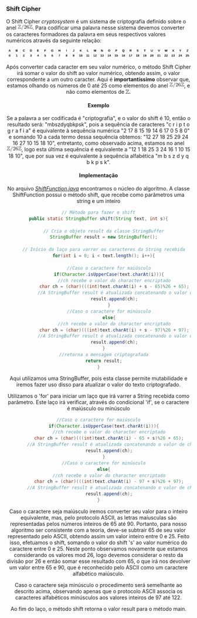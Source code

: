 ### Shift Cipher

O Shift Cipher *cryptosystem* é um sistema de criptografia definido sobre o anel  <img src="../../images/ring.png" width="40"/>. Para codificar uma palavra nesse sistema devemos converter os caracteres formadores da palavra em seus respectivos valores numéricos através da seguinte relação:

<p style="align:center">
	<center><img src="../../images/alph_num.png"><center>
</p>

Após converter cada caracter em seu valor numérico, o método Shift Cipher irá somar o valor do shift ao valor numérico, obtendo assim, o valor correspondente a um outro caracter. Aqui é **importantíssimo** observar que, estamos olhando os números de 0 até 25 como elementos do anel <img src="../../images/ring.png" width="40">, e não como elementos de <img src="../../images/z.png" width="10">.

#### Exemplo 
Se a palavra a ser codificada é "criptografia", e o valor do shift é 10, então o resultado será: "mbszdyqbkpsk", pois a sequência de caracteres "c r i p t o g r a f i a" é equivalente à sequência numérica "2 17 8 15 19 14 6 17 0 5 8 0" e somando 10 a cada termo dessa sequência obtemos: "12 27 18 25 29 24 16 27 10 15 18 10", entretanto, como observado acima, estamos no anel <img src="../../images/ring.png" width="40">, logo esta última sequência é equivalente a "12 1 18 25 3 24 16 1 10 15 18 10", que por sua vez é equivalente à sequência alfabética "m b s z d y q b k p s k".

#### Implementação

No arquivo *[ShiftFunction.java](ShiftFunction.java)* encontramos o núcleo do algoritmo. A classe ShiftFunction possui o método shift, que recebe como parâmetros uma string e um inteiro

``` java
// Método para fazer o shift
public static StringBuffer shift(String text, int s){
	
	// Cria o objeto result da classe StringBuffer
	StringBuffer result = new StringBuffer();
		
	// Início do laço para varrer os caracteres da String recebida
	for(int i = 0; i < text.length(); i++){

		//Caso o caractere for maiúsculo
		if(Character.isUpperCase(text.charAt(i))){
			//ch recebe o valor do character encriptado
			char ch = (char)(((int)text.charAt(i) + s - 65)%26 + 65);
			//A StringBuffer result é atualizada concatenando o valor de ch
			result.append(ch);
		}
		//Caso o caractere for minúsculo
		else{
			//ch recebe o valor do character encriptado
			char ch = (char)(((int)text.charAt(i) + s - 97)%26 + 97);
			//A StringBuffer result é atualizada concatenando o valor de ch
			result.append(ch);
	}
	//retorna a mensagem criptografada
	return result;
}
```

Aqui utilizamos uma StringBuffer, pois esta classe permite mutabilidade e iremos fazer uso disso para atualizar o valor do texto criptografado.

Utilizamos o 'for' para iniciar um laço que irá varrer a String recebida como parâmetro. Este laço irá verificar, através do condicional 'if', se o caractere é maiúsculo ou minúsculo

```java
//Caso o caractere for maiúsculo
	if(Character.isUpperCase(text.charAt(i))){
		//ch recebe o valor do character encriptado
		char ch = (char)(((int)text.charAt(i) - 65 + s)%26 + 65);
		//A StringBuffer result é atualizada concatenando o valor de ch
		result.append(ch);
	}
	//Caso o caractere for minúsculo
	else{
		//ch recebe o valor do character encriptado
		char ch = (char)(((int)text.charAt(i) - 97 + s)%26 + 97);
		//A StringBuffer result é atualizada concatenando o valor de ch
		result.append(ch);
}
```
Caso o caractere seja maiúsculo iremos converter seu valor para o inteiro equivalente, mas, pelo protocolo ASCII, as letras maíusculas são representadas pelos números inteiros de 65 até 90. Portanto, para nosso algoritmo ser consistente com a teoria, deve-se subtrair 65 de seu valor representado pelo ASCII, obtendo assim um valor inteiro entre 0 e 25. Feito isso, efetuamos o shift, somando o valor do shift 's' ao valor numérico do caractere entre 0 e 25. Neste ponto observamos novamente que estamos considerando os valores mod 26, logo devemos considerar o resto da divisão por 26 e então somar esse resultado com 65, o que irá nos devolver um valor entre 65 e 90, que é reconhecido pelo ASCII como um caractere alfabético maiúsculo.

Caso o caractere seja minúsculo o procedimento será semelhante ao descrito acima, observando apenas que o protocolo ASCII associa os caracteres alfabéticos minúsculos aos valores inteiros de 97 até 122.

Ao fim do laço, o método shift retorna o valor result para o método main.
